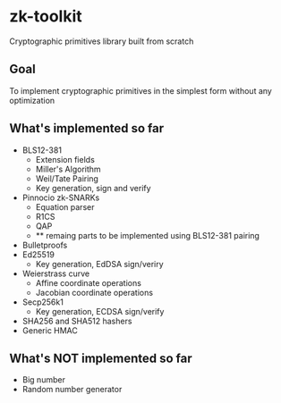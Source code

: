 # zk-toolkit
Cryptographic primitives library built from scratch

## Goal
To implement cryptographic primitives in the simplest form without any optimization

## What's implemented so far
- BLS12-381 
  - Extension fields
  - Miller's Algorithm
  - Weil/Tate Pairing
  - Key generation, sign and verify
- Pinnocio zk-SNARKs
  - Equation parser
  - R1CS
  - QAP
  - ** remaing parts to be implemented using BLS12-381 pairing
- Bulletproofs
- Ed25519
  - Key generation, EdDSA sign/veriry
- Weierstrass curve
  - Affine coordinate operations
  - Jacobian coordinate operations
- Secp256k1
  - Key generation, ECDSA sign/verify
- SHA256 and SHA512 hashers
- Generic HMAC

## What's NOT implemented so far
- Big number
- Random number generator

